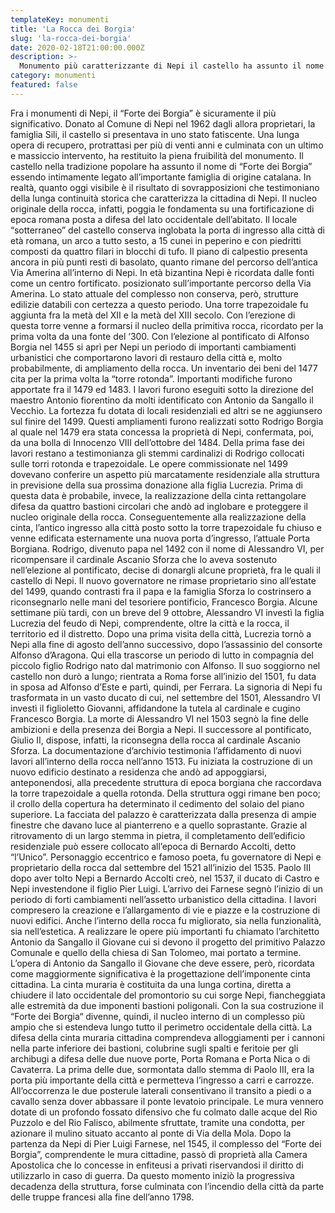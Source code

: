 ```yaml
---
templateKey: monumenti
title: 'La Rocca dei Borgia'
slug: 'la-rocca-dei-borgia'
date: 2020-02-18T21:00:00.000Z
description: >-
  Monumento più caratterizzante di Nepi il castello ha assunto il nome di “Forte dei Borgia” perché legato all’importante famiglia catalana. Quanto oggi visibile è il risultato di sovrapposizioni che testimoniano della lunga continuità storica che caratterizza la cittadina di Nepi.
category: monumenti
featured: false
---
```

Fra i monumenti di Nepi, il “Forte dei Borgia” è sicuramente il più significativo. Donato al Comune di Nepi nel 1962 dagli allora proprietari, la famiglia Sili, il castello si presentava in uno stato fatiscente. Una lunga opera di recupero, protrattasi per più di venti anni e culminata con un ultimo e massiccio intervento, ha restituito la piena fruibilità del monumento.
Il castello nella tradizione popolare ha assunto il nome di “Forte dei Borgia” essendo intimamente legato all’importante famiglia di origine catalana. In realtà,  quanto oggi visibile è il risultato di sovrapposizioni che testimoniano della lunga continuità storica che caratterizza la cittadina di Nepi.
Il nucleo originale della rocca, infatti, poggia le fondamenta su una fortificazione di epoca romana posta a difesa del lato occidentale dell’abitato.  Il locale “sotterraneo” del castello conserva inglobata la porta di ingresso alla città di età romana,   un arco a tutto sesto, a 15 cunei in peperino e con piedritti composti da quattro filari in blocchi di tufo. Il piano di calpestio presenta ancora in più punti resti di basolato, quanto rimane del percorso dell’antica Via Amerina all’interno di Nepi.
In età bizantina Nepi è ricordata dalle fonti come un centro fortificato. posizionato sull’importante percorso della Via Amerina. Lo stato attuale del complesso non  conserva, però, strutture edilizie databili con certezza a questo periodo.
Una torre trapezoidale fu aggiunta fra la metà del XII e la metà del XIII secolo. Con l’erezione di questa torre venne a formarsi il nucleo della  primitiva rocca, ricordato per la prima volta da una fonte del ‘300.   Con l’elezione al pontificato di Alfonso Borgia nel 1455 si aprì per Nepi un periodo di importanti cambiamenti urbanistici che comportarono lavori di restauro della città  e, molto probabilmente, di ampliamento della rocca. Un inventario dei beni del 1477 cita per la prima volta la “torre rotonda”.
Importanti modifiche furono apportate fra il 1479 ed 1483. I lavori furono eseguiti sotto la direzione del maestro Antonio fiorentino da molti identificato con Antonio da Sangallo il Vecchio. La fortezza fu dotata di locali residenziali ed altri se ne aggiunsero sul finire del 1499.
Questi ampliamenti furono realizzati sotto Rodrigo Borgia al quale nel 1479 era stata concessa la proprietà di Nepi, confermata, poi, da una bolla di Innocenzo VIII dell’ottobre del 1484. Della prima fase dei lavori restano a testimonianza gli stemmi cardinalizi di Rodrigo collocati sulle torri rotonda e trapezoidale.
Le opere commissionate nel 1499 dovevano conferire un aspetto più marcatamente residenziale alla struttura in previsione della sua prossima donazione alla figlia Lucrezia. Prima di questa data è probabile, invece, la realizzazione della cinta rettangolare difesa da quattro bastioni circolari che andò ad inglobare e proteggere il nucleo originale della rocca.
Conseguentemente alla realizzazione della cinta, l’antico ingresso alla città posto sotto la
torre trapezoidale fu chiuso e venne edificata esternamente una nuova porta d’ingresso, l’attuale Porta Borgiana.
Rodrigo, divenuto papa nel 1492 con il nome di Alessandro VI,  per ricompensare il cardinale Ascanio Sforza che lo aveva sostenuto nell’elezione al pontificato, decise di donargli alcune proprietà, fra le quali il castello di Nepi.
Il nuovo governatore ne rimase proprietario   sino all’estate del 1499, quando contrasti fra il papa e la famiglia Sforza lo costrinsero a riconsegnarlo nelle mani del tesoriere pontificio, Francesco Borgia.
Alcune settimane più tardi,  con un breve del 9 ottobre, Alessandro VI  investì la figlia Lucrezia del feudo di Nepi, comprendente, oltre la città e la rocca, il territorio ed il distretto.
Dopo una prima visita della città, Lucrezia tornò a Nepi alla fine di agosto dell’anno successivo, dopo l’assassinio del consorte Alfonso d’Aragona. Qui ella trascorse un periodo di lutto in compagnia del piccolo figlio Rodrigo nato dal matrimonio con Alfonso. Il suo soggiorno nel castello non durò a lungo; rientrata a Roma forse all’inizio del 1501, fu data in sposa ad Alfonso d’Este e partì, quindi, per Ferrara. La signoria di Nepi fu trasformata in un vasto ducato di cui, nel settembre del 1501, Alessandro VI investì il figlioletto Giovanni, affidandone la tutela al cardinale e cugino Francesco Borgia.   La   morte di Alessandro VI nel 1503 segnò la fine delle ambizioni e della presenza dei Borgia a Nepi. Il successore al pontificato, Giulio II, dispose, infatti, la riconsegna della rocca al cardinale Ascanio Sforza.
La documentazione d’archivio testimonia l’affidamento di nuovi lavori all’interno della rocca nell’anno 1513.
Fu iniziata la costruzione di  un nuovo edificio destinato a residenza che andò ad appoggiarsi, anteponendosi, alla precedente struttura di epoca borgiana che raccordava la torre trapezoidale a quella rotonda.
Della struttura oggi rimane ben poco; il crollo della copertura ha determinato il cedimento del solaio del piano superiore. La facciata del palazzo è caratterizzata dalla presenza di ampie finestre che davano luce al pianterreno e a quello soprastante.
Grazie al ritrovamento di un largo stemma in pietra, il completamento dell’edificio residenziale può essere collocato all’epoca di Bernardo Accolti, detto “l’Unico”.
Personaggio eccentrico e famoso poeta, fu governatore di Nepi e proprietario della rocca dal settembre del 1521 all’inizio del 1535.
Paolo III dopo aver tolto Nepi a Bernardo Accolti creò, nel 1537, il ducato di Castro e Nepi investendone il figlio Pier Luigi.
L’arrivo dei Farnese segnò l’inizio di un periodo di forti cambiamenti nell’assetto urbanistico della cittadina. I lavori compresero la creazione e l’allargamento di vie e piazze e la costruzione di nuovi edifici. Anche l’interno della rocca fu migliorato, sia nella funzionalità, sia nell’estetica. A realizzare le opere più importanti fu chiamato l’architetto Antonio da Sangallo il Giovane cui si devono il progetto del primitivo Palazzo Comunale e quello della chiesa di San Tolomeo, mai portato a termine.
L’opera di Antonio da Sangallo il Giovane che deve essere, però, ricordata come maggiormente significativa è la progettazione dell’imponente cinta cittadina.
La cinta muraria è costituita da una lunga cortina, diretta a chiudere il lato occidentale del promontorio su cui sorge Nepi, fiancheggiata alle estremità da due imponenti bastioni poligonali.
 Con la sua costruzione il “Forte dei Borgia“ divenne, quindi, il nucleo interno di un complesso più ampio che si estendeva lungo tutto il perimetro occidentale della città.
La difesa della cinta muraria cittadina comprendeva alloggiamenti per i cannoni nella parte inferiore dei bastioni, colubrine sugli spalti e feritoie per gli archibugi a difesa delle due nuove porte, Porta Romana e Porta Nica o di Cavaterra.
La prima delle due, sormontata dallo stemma di Paolo III, era la porta più importante della città e permetteva l’ingresso a carri e carrozze. All’occorrenza le due posterule laterali consentivano il transito a piedi o a cavallo senza dover abbassare il ponte levatoio principale.
Le mura vennero dotate di un profondo fossato difensivo che fu colmato dalle acque del Rio Puzzolo e del Rio Falisco, abilmente sfruttate, tramite una condotta, per azionare il mulino situato accanto al ponte di Via della Mola.
Dopo la partenza da Nepi di Pier Luigi Farnese, nel 1545, il complesso del “Forte dei Borgia”, comprendente le mura cittadine, passò di proprietà alla Camera Apostolica che lo concesse in enfiteusi a privati riservandosi il diritto di utilizzarlo in caso di guerra. Da questo momento iniziò la progressiva decadenza della struttura,  forse culminata con l’incendio della città da parte delle truppe francesi alla fine dell’anno 1798.